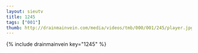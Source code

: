 ```yaml
--- 
layout: sieutv
title: 1245
tags: ["001"]
thumb: http://drainmainvein.com/media/videos/tmb/000/001/245/player.jpg
---
```

{% include drainmainvein key="1245" %} 
